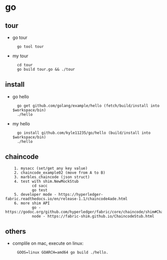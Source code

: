 # go

## tour

- go tour

        go tool tour

- my tour

        cd tour
        go build tour.go && ./tour

## install

- go hello

        go get github.com/golang/example/hello (fetch/build/install into $workspace/bin)
        ./hello

- my hello

        go install github.com/kyle11235/go/hello (build/install into $workspace/bin)
        ./hello

## chaincode

        1. mysacc (set/get any key value)
        2. chaincode_example02 (move from A to B)
        3. marbles_chaincode (json struct)
        4. test with shim.NewMockStub
                cd sacc
                go test
        5. developer mode - https://hyperledger-fabric.readthedocs.io/en/release-1.1/chaincode4ade.html
        6. more shim API
                go - https://godoc.org/github.com/hyperledger/fabric/core/chaincode/shim#ChaincodeStub
                node - https://fabric-shim.github.io/ChaincodeStub.html

## others

- complile on mac, execute on linux:

        GOOS=linux GOARCH=amd64 go build ./hello.
